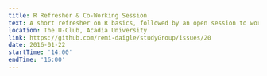 ```yaml
---
title: R Refresher & Co-Working Session
text: A short refresher on R basics, followed by an open session to work on projects and ask each other questions.
location: The U-Club, Acadia University
link: https://github.com/remi-daigle/studyGroup/issues/20
date: 2016-01-22
startTime: '14:00'
endTime: '16:00'
---
```

